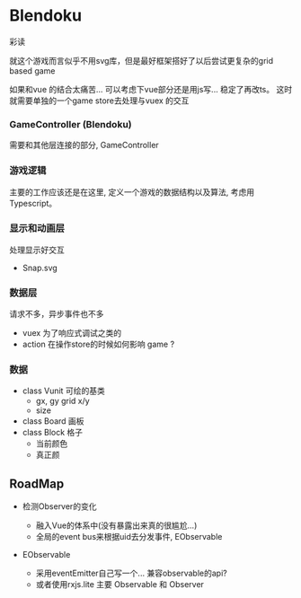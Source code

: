 # Blendoku

彩读

就这个游戏而言似乎不用svg库，但是最好框架搭好了以后尝试更复杂的grid based game

如果和vue 的结合太痛苦... 可以考虑下vue部分还是用js写... 稳定了再改ts。 这时就需要单独的一个game store去处理与vuex 的交互

### GameController (Blendoku)
需要和其他层连接的部分, GameController

### 游戏逻辑
主要的工作应该还是在这里, 定义一个游戏的数据结构以及算法, 考虑用 Typescript。

### 显示和动画层
处理显示好交互
- Snap.svg

### 数据层

请求不多，异步事件也不多
- vuex  为了响应式调试之类的
- action 在操作store的时候如何影响 game ?

### 数据

- class Vunit  可绘的基类
    - gx, gy     grid x/y
    - size
- class Board 画板
- class Block 格子
    - 当前颜色
    - 真正颜

## RoadMap

- 检测Observer的变化
  - 融入Vue的体系中(没有暴露出来真的很尴尬...)
  - 全局的event bus来根据uid去分发事件, EObservable

- EObservable
  - 采用eventEmitter自己写一个... 兼容observable的api?
  - 或者使用rxjs.lite 主要 Observable 和 Observer
